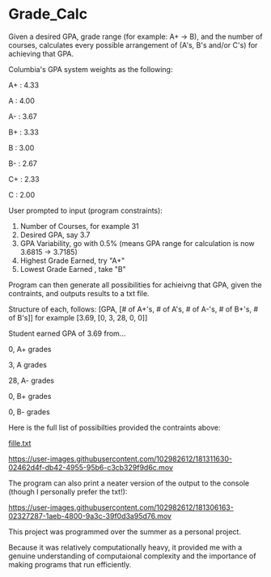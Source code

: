 # Grade_Calc
Given a desired GPA, grade range (for example: A+ -> B), and the number of courses, calculates every possible arrangement of (A's, B's and/or C's) for achieving that GPA. 

Columbia's GPA system weights as the following:

A+ : 4.33

A  : 4.00

A- : 3.67

B+ : 3.33

B  : 3.00

B- : 2.67

C+ : 2.33

C  : 2.00


User prompted to input (program constraints):

1) Number of Courses, for example 31
2) Desired GPA, say 3.7
3) GPA Variability, go with 0.5% (means GPA range for calculation is now 3.6815 -> 3.7185)
4) Highest Grade Earned, try "A+"
5) Lowest Grade Earned , take "B"

Program can then generate all possibilities for achieivng that GPA, given the contraints, and outputs results to a txt file.

Structure of each, follows: [GPA, [# of A+'s, # of A's, # of A-'s, # of B+'s, # of B's]] for example [3.69, [0, 3, 28, 0, 0]]

Student earned GPA of 3.69
from...

0, A+ grades

3, A grades

28, A- grades

0, B+ grades

0, B- grades


Here is the full list of possibilties provided the contraints above:

[fille.txt](https://github.com/shaylchetty/Grade_Calc/files/9201104/fille.txt)


https://user-images.githubusercontent.com/102982612/181311630-02462d4f-db42-4955-95b6-c3cb329f9d6c.mov



The program can also print a neater version of the output to the console (though I personally prefer the txt!):


https://user-images.githubusercontent.com/102982612/181306163-02327287-1aeb-4800-9a3c-39f0d3a95d76.mov


This project was programmed over the summer as a personal project. 

Because it was relatively computationally heavy, it provided me with a genuine understanding of computaional complexity and the importance of making programs that run efficiently.
